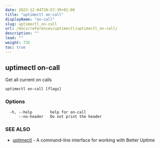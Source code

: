```yaml
---
date: 2023-12-04T20:57:39+01:00
title: "uptimectl on-call"
displayName: "on-call"
slug: uptimectl_on-call
url: /docs/references/uptimectl/uptimectl_on-call/
description: ""
lead: ""
weight: 735
toc: true
---
```

## uptimectl on-call

Get all current on calls

```
uptimectl on-call [flags]
```

### Options

```
  -h, --help        help for on-call
      --no-header   Do not print the header
```

### SEE ALSO

* [uptimectl](/docs/references/uptimectl/uptimectl/)	 - A command-line interface for working with Better Uptime

